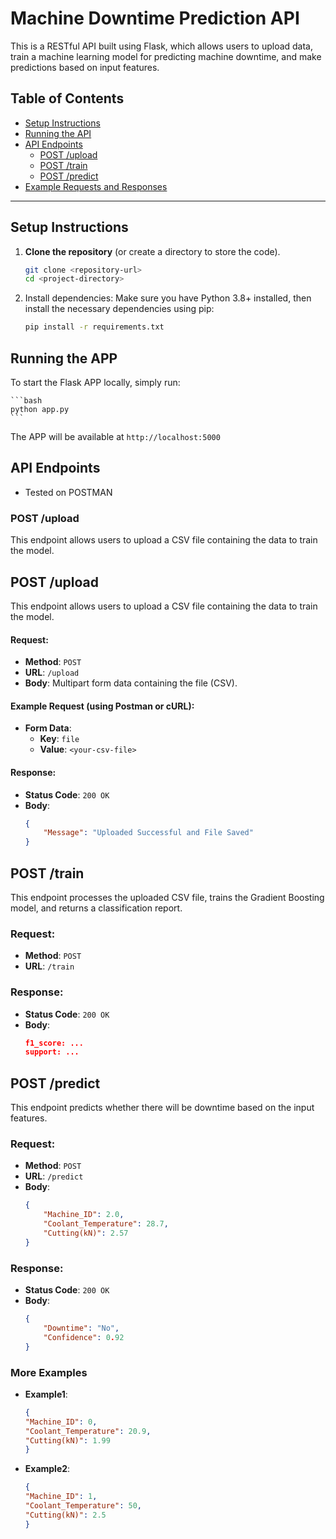# Machine Downtime Prediction API

This is a RESTful API built using Flask, which allows users to upload data, train a machine learning model for predicting machine downtime, and make predictions based on input features.

## Table of Contents
- [Setup Instructions](#setup-instructions)
- [Running the API](#running-the-api)
- [API Endpoints](#api-endpoints)
  - [POST /upload](#post-upload)
  - [POST /train](#post-train)
  - [POST /predict](#post-predict)
- [Example Requests and Responses](#example-requests-and-responses)

---

## Setup Instructions

1. **Clone the repository** (or create a directory to store the code).

   ```bash
   git clone <repository-url>
   cd <project-directory>
   ```

2. Install dependencies: Make sure you have Python 3.8+ installed, then install the necessary dependencies using pip:
    
    ```bash
    pip install -r requirements.txt
    ```

## Running the APP

To start the Flask APP locally, simply run:

    ```bash
    python app.py
    ```
The APP will be available at `http://localhost:5000`

## API Endpoints

- Tested on POSTMAN

### POST /upload

This endpoint allows users to upload a CSV file containing the data to train the model.

## POST /upload

This endpoint allows users to upload a CSV file containing the data to train the model.

#### Request:

- **Method**: `POST`
- **URL**: `/upload`
- **Body**: Multipart form data containing the file (CSV).

#### Example Request (using Postman or cURL):

- **Form Data**:
    - **Key**: `file`
    - **Value**: `<your-csv-file>`

#### Response:

- **Status Code**: `200 OK`
- **Body**:
    ```json
    {
        "Message": "Uploaded Successful and File Saved"
    }
    ```

## POST /train

This endpoint processes the uploaded CSV file, trains the Gradient Boosting model, and returns a classification report.

### Request:

- **Method**: `POST`
- **URL**: `/train`

### Response:

- **Status Code**: `200 OK`
- **Body**:
    ```json
    f1_score: ...
    support: ...
    ```

## POST /predict

This endpoint predicts whether there will be downtime based on the input features.

### Request:

- **Method**: `POST`
- **URL**: `/predict`
- **Body**:
    ```json
    {
        "Machine_ID": 2.0,
        "Coolant_Temperature": 28.7,
        "Cutting(kN)": 2.57
    }
    ```

### Response:

- **Status Code**: `200 OK`
- **Body**:
    ```json
    {
        "Downtime": "No",
        "Confidence": 0.92
    }
    ```

### More Examples

- **Example1**:
    ```json
    {
    "Machine_ID": 0,
    "Coolant_Temperature": 20.9,
    "Cutting(kN)": 1.99
    }
    ```
- **Example2**:
    ```json
    {
    "Machine_ID": 1,
    "Coolant_Temperature": 50,
    "Cutting(kN)": 2.5
    }
    ```